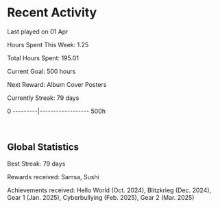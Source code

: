 # Recent Activity
Last played on 01 Apr  

Hours Spent This Week: 1.25  

Total Hours Spent: 195.01  

Current Goal: 500 hours  

Next Reward: Album Cover Posters 

Currently Streak: 79 days 

0 ---------|------------------ 500h  
<br><br>

## Global Statistics
Best Streak: 79 days

Rewards received: Samsa, Sushi

Achievements received: Hello World (Oct. 2024), Blitzkrieg (Dec. 2024), Gear 1 (Jan. 2025), Cyberbullying (Feb. 2025), Gear 2 (Mar. 2025)
